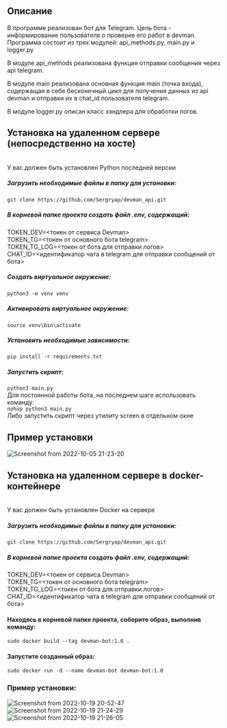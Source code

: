 <h2>Описание</h2>
В программе реализован бот для Telegram.
Цель бота - информирование пользователя о проверке его работ в devman.
Программа состоит из трех модулей: api_methods.py, main.py и logger.py

В модуле api_methods реализована функция отправки сообщения через api telegram.

В модуле main реализована основная функция main (точка входа), содержащая в себе бесконечный цикл для получения 
данных из api devman и отправки их в chat_id пользователя telegram.

В модуле logger.py описан класс хэндлера для обработки логов.

## Установка на удаленном сервере (непосредственно на хосте)
<br> У вас должен быть установлен Python последней версии

##### Загрузить необходимые файлы в папку для установки:

`git clone https://github.com/Sergryap/devman_api.git`

##### В корневой папке проекта создать файл .env, содержащий:
TOKEN_DEV=<токен от сервиса Devman>
<br>TOKEN_TG=<токен от основного бота telegram>
<br>TOKEN_TG_LOG=<токен от бота для отправки логов>
<br>CHAT_ID=<идентификатор чата в telegram для отправки сообщений от бота>

##### Создать виртуальное окружение:
`python3 -m venv venv`
    
##### Активировать виртуальное окружение:

`source venv\bin\activate`
    
#####  Установить необходимые зависимости:

`pip install -r requirements.txt`
    
#####  Запустить скрипт:
`python3 main.py`
<br>Для постоянной работы бота, на последнем шаге использовать команду:
<br>`nohup python3 main.py`
<br>Либо запустить скрипт через утилиту screen в отдельном окне

<h2>Пример установки</h2>

![Screenshot from 2022-10-05 21-23-20](https://user-images.githubusercontent.com/99894266/194118086-0df5736e-f6f0-42f5-9413-1552cd62e592.png)

## Установка на удаленном сервере в docker-контейнере
<br> У вас должен быть установлен Docker на сервере
##### Загрузить необходимые файлы в папку для установки:

`git clone https://github.com/Sergryap/devman_api.git`

##### В корневой папке проекта создать файл .env, содержащий:
TOKEN_DEV=<токен от сервиса Devman>
<br>TOKEN_TG=<токен от основного бота telegram>
<br>TOKEN_TG_LOG=<токен от бота для отправки логов>
<br>CHAT_ID=<идентификатор чата в telegram для отправки сообщений от бота>
#### Находясь в корневой папке проекта, соберите образ, выполнив команду:
`sudo docker build --tag devman-bot:1.0 .`
#### Запустите созданный образ:
`sudo docker run -d --name devman-bot devman-bot:1.0`
### Пример установки:
![Screenshot from 2022-10-19 20-52-47](https://user-images.githubusercontent.com/99894266/196751768-7dbaa423-c3b7-47d4-8fd6-dc4fd68d9553.png)
![Screenshot from 2022-10-19 21-24-29](https://user-images.githubusercontent.com/99894266/196752008-ecb08cdf-855b-4fb9-b9a0-be35189e933e.png)
![Screenshot from 2022-10-19 21-26-05](https://user-images.githubusercontent.com/99894266/196751568-3f820cec-e4e0-45b6-9b41-11e609a2cdf4.png)

